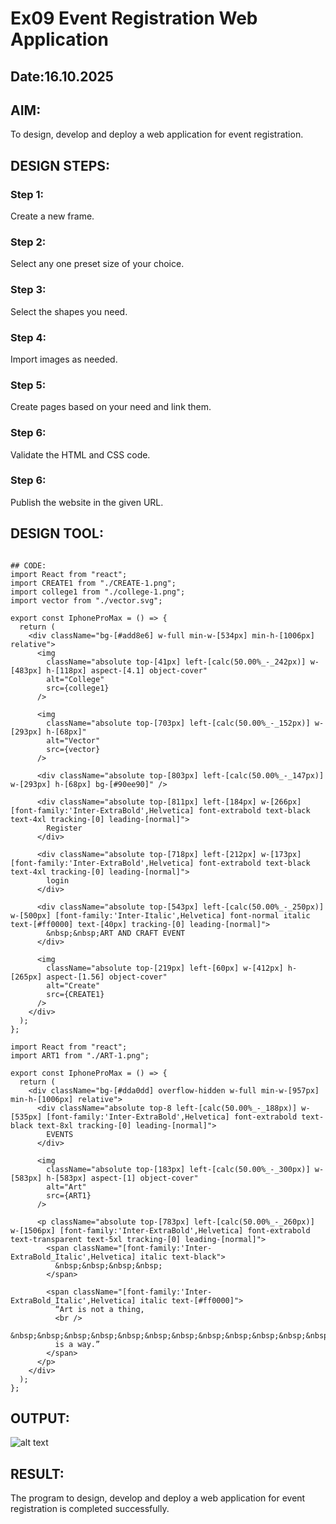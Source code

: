 # Ex09 Event Registration Web Application
## Date:16.10.2025

## AIM:
To design, develop and deploy a web application for event registration.

## DESIGN STEPS:

### Step 1:
Create a new frame.

### Step 2:
Select any one preset size of your choice.

### Step 3:
Select the shapes you need.

### Step 4:
Import images as needed.

### Step 5:
Create pages based on your need and link them.

### Step 6:

Validate the HTML and CSS code.

### Step 6:

Publish the website in the given URL.

## DESIGN TOOL:
```FIGMA

## CODE:
import React from "react";
import CREATE1 from "./CREATE-1.png";
import college1 from "./college-1.png";
import vector from "./vector.svg";

export const IphoneProMax = () => {
  return (
    <div className="bg-[#add8e6] w-full min-w-[534px] min-h-[1006px] relative">
      <img
        className="absolute top-[41px] left-[calc(50.00%_-_242px)] w-[483px] h-[118px] aspect-[4.1] object-cover"
        alt="College"
        src={college1}
      />

      <img
        className="absolute top-[703px] left-[calc(50.00%_-_152px)] w-[293px] h-[68px]"
        alt="Vector"
        src={vector}
      />

      <div className="absolute top-[803px] left-[calc(50.00%_-_147px)] w-[293px] h-[68px] bg-[#90ee90]" />

      <div className="absolute top-[811px] left-[184px] w-[266px] [font-family:'Inter-ExtraBold',Helvetica] font-extrabold text-black text-4xl tracking-[0] leading-[normal]">
        Register
      </div>

      <div className="absolute top-[718px] left-[212px] w-[173px] [font-family:'Inter-ExtraBold',Helvetica] font-extrabold text-black text-4xl tracking-[0] leading-[normal]">
        login
      </div>

      <div className="absolute top-[543px] left-[calc(50.00%_-_250px)] w-[500px] [font-family:'Inter-Italic',Helvetica] font-normal italic text-[#ff0000] text-[40px] tracking-[0] leading-[normal]">
        &nbsp;&nbsp;ART AND CRAFT EVENT
      </div>

      <img
        className="absolute top-[219px] left-[60px] w-[412px] h-[265px] aspect-[1.56] object-cover"
        alt="Create"
        src={CREATE1}
      />
    </div>
  );
};

import React from "react";
import ART1 from "./ART-1.png";

export const IphoneProMax = () => {
  return (
    <div className="bg-[#dda0dd] overflow-hidden w-full min-w-[957px] min-h-[1006px] relative">
      <div className="absolute top-8 left-[calc(50.00%_-_188px)] w-[535px] [font-family:'Inter-ExtraBold',Helvetica] font-extrabold text-black text-8xl tracking-[0] leading-[normal]">
        EVENTS
      </div>

      <img
        className="absolute top-[183px] left-[calc(50.00%_-_300px)] w-[583px] h-[583px] aspect-[1] object-cover"
        alt="Art"
        src={ART1}
      />

      <p className="absolute top-[783px] left-[calc(50.00%_-_260px)] w-[1506px] [font-family:'Inter-ExtraBold',Helvetica] font-extrabold text-transparent text-5xl tracking-[0] leading-[normal]">
        <span className="[font-family:'Inter-ExtraBold_Italic',Helvetica] italic text-black">
          &nbsp;&nbsp;&nbsp;&nbsp;
        </span>

        <span className="[font-family:'Inter-ExtraBold_Italic',Helvetica] italic text-[#ff0000]">
          “Art is not a thing,
          <br />
          &nbsp;&nbsp;&nbsp;&nbsp;&nbsp;&nbsp;&nbsp;&nbsp;&nbsp;&nbsp;&nbsp;&nbsp;it
          is a way.”
        </span>
      </p>
    </div>
  );
};

```
## OUTPUT:
![alt text](<Screenshot 2025-10-09 112813.png>)

## RESULT:
The program to design, develop and deploy a web application for event registration is completed successfully.
